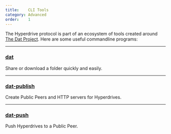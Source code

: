 ```yaml
---
title:    CLI Tools
category: Advanced
order:    1
---
```


The Hyperdrive protocol is part of an ecosystem of tools created around [The Dat Project](http://dat-data.com).
Here are some useful commandline programs:

---

### [dat](https://github.com/datproject/dat)

Share or download a folder quickly and easily.

---

### [dat-publish](https://github.com/joehand/dat-publish)

Create Public Peers and HTTP servers for Hyperdrives.

---

### [dat-push](https://github.com/joehand/dat-push)

Push Hyperdrives to a Public Peer.
